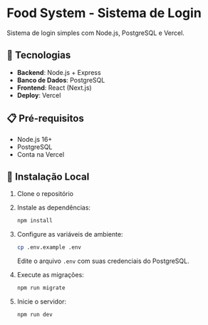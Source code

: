 # Food System - Sistema de Login

Sistema de login simples com Node.js, PostgreSQL e Vercel.

## 🚀 Tecnologias

- **Backend**: Node.js + Express
- **Banco de Dados**: PostgreSQL
- **Frontend**: React (Next.js)
- **Deploy**: Vercel

## 📋 Pré-requisitos

- Node.js 16+
- PostgreSQL
- Conta na Vercel

## 🔧 Instalação Local

1. Clone o repositório
2. Instale as dependências:
   ```bash
   npm install
   ```

3. Configure as variáveis de ambiente:
   ```bash
   cp .env.example .env
   ```
   Edite o arquivo `.env` com suas credenciais do PostgreSQL.

4. Execute as migrações:
   ```bash
   npm run migrate
   ```

5. Inicie o servidor:
   ```bash
   npm run dev
   ```
